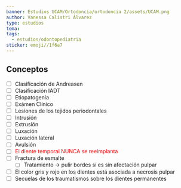 ```yaml
---
banner: Estudios UCAM/Ortodoncia/ortodoncia 2/assets/UCAM.png
author: Vanessa Calistri Álvarez
type: estudios
tema: 
tags:
  - estudios/odontopediatria
sticker: emoji//1f6a7
---
```

## Conceptos
- [ ] Clasificación de Andreasen 
- [ ] Clasificación IADT 
- [ ] Etiopatogenia 
- [ ] Exámen Clínico
- [ ] Lesiones de los tejidos periodontales
- [ ] Intrusión 
- [ ] Extrusión 
- [ ] Luxación
- [ ] Luxación lateral 
- [ ] Avulsión 
- [ ] <span style="color:#ff0000">El diente temporal NUNCA se reeimplanta</span>
- [ ] Fractura de esmalte
	- [ ] Tratamiento -> pulir bordes si es sin afectación pulpar
- [ ] El color gris y rojo en los dientes está asociada a necrosis pulpar
- [ ] Secuelas de los traumatismos sobre los dientes permanentes 